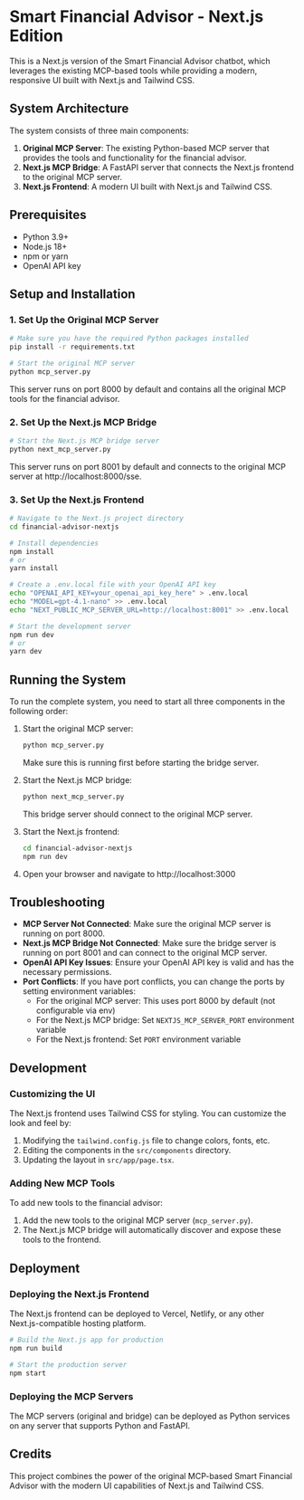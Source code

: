 # Smart Financial Advisor - Next.js Edition

This is a Next.js version of the Smart Financial Advisor chatbot, which leverages the existing MCP-based tools while providing a modern, responsive UI built with Next.js and Tailwind CSS.

## System Architecture

The system consists of three main components:

1. **Original MCP Server**: The existing Python-based MCP server that provides the tools and functionality for the financial advisor.
2. **Next.js MCP Bridge**: A FastAPI server that connects the Next.js frontend to the original MCP server.
3. **Next.js Frontend**: A modern UI built with Next.js and Tailwind CSS.

## Prerequisites

- Python 3.9+
- Node.js 18+
- npm or yarn
- OpenAI API key

## Setup and Installation

### 1. Set Up the Original MCP Server

```bash
# Make sure you have the required Python packages installed
pip install -r requirements.txt

# Start the original MCP server
python mcp_server.py
```

This server runs on port 8000 by default and contains all the original MCP tools for the financial advisor.

### 2. Set Up the Next.js MCP Bridge

```bash
# Start the Next.js MCP bridge server
python next_mcp_server.py
```

This server runs on port 8001 by default and connects to the original MCP server at http://localhost:8000/sse.

### 3. Set Up the Next.js Frontend

```bash
# Navigate to the Next.js project directory
cd financial-advisor-nextjs

# Install dependencies
npm install
# or
yarn install

# Create a .env.local file with your OpenAI API key
echo "OPENAI_API_KEY=your_openai_api_key_here" > .env.local
echo "MODEL=gpt-4.1-nano" >> .env.local
echo "NEXT_PUBLIC_MCP_SERVER_URL=http://localhost:8001" >> .env.local

# Start the development server
npm run dev
# or
yarn dev
```

## Running the System

To run the complete system, you need to start all three components in the following order:

1. Start the original MCP server:
   ```bash
   python mcp_server.py
   ```
   Make sure this is running first before starting the bridge server.

2. Start the Next.js MCP bridge:
   ```bash
   python next_mcp_server.py
   ```
   This bridge server should connect to the original MCP server.

3. Start the Next.js frontend:
   ```bash
   cd financial-advisor-nextjs
   npm run dev
   ```

4. Open your browser and navigate to http://localhost:3000

## Troubleshooting

- **MCP Server Not Connected**: Make sure the original MCP server is running on port 8000.
- **Next.js MCP Bridge Not Connected**: Make sure the bridge server is running on port 8001 and can connect to the original MCP server.
- **OpenAI API Key Issues**: Ensure your OpenAI API key is valid and has the necessary permissions.
- **Port Conflicts**: If you have port conflicts, you can change the ports by setting environment variables:
  - For the original MCP server: This uses port 8000 by default (not configurable via env)
  - For the Next.js MCP bridge: Set `NEXTJS_MCP_SERVER_PORT` environment variable
  - For the Next.js frontend: Set `PORT` environment variable

## Development

### Customizing the UI

The Next.js frontend uses Tailwind CSS for styling. You can customize the look and feel by:

1. Modifying the `tailwind.config.js` file to change colors, fonts, etc.
2. Editing the components in the `src/components` directory.
3. Updating the layout in `src/app/page.tsx`.

### Adding New MCP Tools

To add new tools to the financial advisor:

1. Add the new tools to the original MCP server (`mcp_server.py`).
2. The Next.js MCP bridge will automatically discover and expose these tools to the frontend.

## Deployment

### Deploying the Next.js Frontend

The Next.js frontend can be deployed to Vercel, Netlify, or any other Next.js-compatible hosting platform.

```bash
# Build the Next.js app for production
npm run build

# Start the production server
npm start
```

### Deploying the MCP Servers

The MCP servers (original and bridge) can be deployed as Python services on any server that supports Python and FastAPI.

## Credits

This project combines the power of the original MCP-based Smart Financial Advisor with the modern UI capabilities of Next.js and Tailwind CSS. 